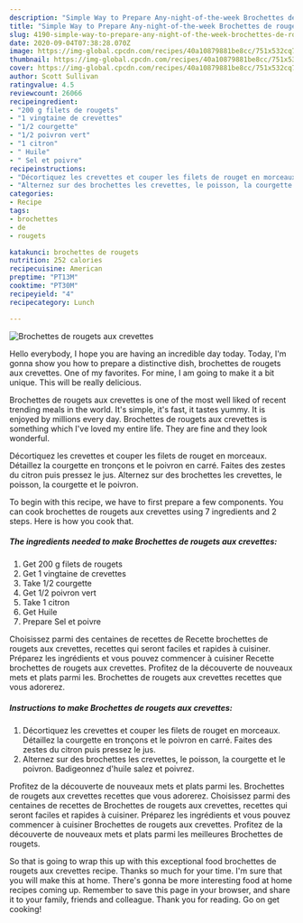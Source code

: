```yaml
---
description: "Simple Way to Prepare Any-night-of-the-week Brochettes de rougets aux crevettes"
title: "Simple Way to Prepare Any-night-of-the-week Brochettes de rougets aux crevettes"
slug: 4190-simple-way-to-prepare-any-night-of-the-week-brochettes-de-rougets-aux-crevettes
date: 2020-09-04T07:38:28.070Z
image: https://img-global.cpcdn.com/recipes/40a10879881be8cc/751x532cq70/brochettes-de-rougets-aux-crevettes-photo-principale-de-la-recette.jpg
thumbnail: https://img-global.cpcdn.com/recipes/40a10879881be8cc/751x532cq70/brochettes-de-rougets-aux-crevettes-photo-principale-de-la-recette.jpg
cover: https://img-global.cpcdn.com/recipes/40a10879881be8cc/751x532cq70/brochettes-de-rougets-aux-crevettes-photo-principale-de-la-recette.jpg
author: Scott Sullivan
ratingvalue: 4.5
reviewcount: 26066
recipeingredient:
- "200 g filets de rougets"
- "1 vingtaine de crevettes"
- "1/2 courgette"
- "1/2 poivron vert"
- "1 citron"
- " Huile"
- " Sel et poivre"
recipeinstructions:
- "Décortiquez les crevettes et couper les filets de rouget en morceaux. Détaillez la courgette en tronçons et le poivron en carré. Faites des zestes du citron puis pressez le jus."
- "Alternez sur des brochettes les crevettes, le poisson, la courgette et le poivron. Badigeonnez d&#39;huile salez et poivrez."
categories:
- Recipe
tags:
- brochettes
- de
- rougets

katakunci: brochettes de rougets 
nutrition: 252 calories
recipecuisine: American
preptime: "PT13M"
cooktime: "PT30M"
recipeyield: "4"
recipecategory: Lunch

---
```



![Brochettes de rougets aux crevettes](https://img-global.cpcdn.com/recipes/40a10879881be8cc/751x532cq70/brochettes-de-rougets-aux-crevettes-photo-principale-de-la-recette.jpg)

Hello everybody, I hope you are having an incredible day today. Today, I'm gonna show you how to prepare a distinctive dish, brochettes de rougets aux crevettes. One of my favorites. For mine, I am going to make it a bit unique. This will be really delicious.

Brochettes de rougets aux crevettes is one of the most well liked of recent trending meals in the world. It's simple, it's fast, it tastes yummy. It is enjoyed by millions every day. Brochettes de rougets aux crevettes is something which I've loved my entire life. They are fine and they look wonderful.

Décortiquez les crevettes et couper les filets de rouget en morceaux. Détaillez la courgette en tronçons et le poivron en carré. Faites des zestes du citron puis pressez le jus. Alternez sur des brochettes les crevettes, le poisson, la courgette et le poivron.


To begin with this recipe, we have to first prepare a few components. You can cook brochettes de rougets aux crevettes using 7 ingredients and 2 steps. Here is how you cook that.

<!--inarticleads1-->

##### The ingredients needed to make Brochettes de rougets aux crevettes:

1. Get 200 g filets de rougets
1. Get 1 vingtaine de crevettes
1. Take 1/2 courgette
1. Get 1/2 poivron vert
1. Take 1 citron
1. Get  Huile
1. Prepare  Sel et poivre


Choisissez parmi des centaines de recettes de Recette brochettes de rougets aux crevettes, recettes qui seront faciles et rapides à cuisiner. Préparez les ingrédients et vous pouvez commencer à cuisiner Recette brochettes de rougets aux crevettes. Profitez de la découverte de nouveaux mets et plats parmi les. Brochettes de rougets aux crevettes recettes que vous adorerez. 

<!--inarticleads2-->

##### Instructions to make Brochettes de rougets aux crevettes:

1. Décortiquez les crevettes et couper les filets de rouget en morceaux. Détaillez la courgette en tronçons et le poivron en carré. Faites des zestes du citron puis pressez le jus.
1. Alternez sur des brochettes les crevettes, le poisson, la courgette et le poivron. Badigeonnez d&#39;huile salez et poivrez.


Profitez de la découverte de nouveaux mets et plats parmi les. Brochettes de rougets aux crevettes recettes que vous adorerez. Choisissez parmi des centaines de recettes de Brochettes de rougets aux crevettes, recettes qui seront faciles et rapides à cuisiner. Préparez les ingrédients et vous pouvez commencer à cuisiner Brochettes de rougets aux crevettes. Profitez de la découverte de nouveaux mets et plats parmi les meilleures Brochettes de rougets. 

So that is going to wrap this up with this exceptional food brochettes de rougets aux crevettes recipe. Thanks so much for your time. I'm sure that you will make this at home. There's gonna be more interesting food at home recipes coming up. Remember to save this page in your browser, and share it to your family, friends and colleague. Thank you for reading. Go on get cooking!
